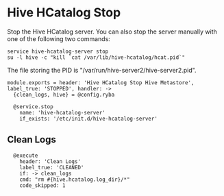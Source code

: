 
# Hive HCatalog Stop

Stop the Hive HCatalog server. You can also stop the server manually with one of
the following two commands:

```
service hive-hcatalog-server stop
su -l hive -c "kill `cat /var/lib/hive-hcatalog/hcat.pid`"
```

The file storing the PID is "/var/run/hive-server2/hive-server2.pid".

    module.exports = header: 'Hive HCatalog Stop Hive Metastore', label_true: 'STOPPED', handler: ->
      {clean_logs, hive} = @config.ryba

      @service.stop
        name: 'hive-hcatalog-server'
        if_exists: '/etc/init.d/hive-hcatalog-server'

## Clean Logs

      @execute
        header: 'Clean Logs'
        label_true: 'CLEANED'
        if: -> clean_logs
        cmd: "rm #{hive.hcatalog.log_dir}/*"
        code_skipped: 1
